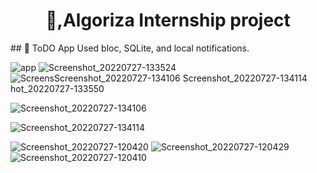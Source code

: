 <h1 align="center"> 👋,Algoriza Internship project </h1>
## 📱 ToDO App
Used bloc, SQLite, and local notifications.

![app](https://user-images.githubusercontent.com/72301777/181237776-5e69d8bd-ba4b-4890-9a82-1ed4bd818c0c.png)
![Screenshot_20220727-133524](https://user-images.githubusercontent.com/72301777/181237782-c5be2679-5f4c-45e4-a118-42866d1af35b.jpg)
![Screens![Screenshot_20220727-134106](https://user-images.githubusercontent.com/72301777/181238532-957f9d45-b9d9-4feb-86a4-ee1505e8b15d.jpg)
![Screenshot_20220727-134114](https://user-images.githubusercontent.com/72301777/181238535-a7f1c442-d084-4bc8-afb5-62972002b014.jpg)
hot_20220727-133550](https://user-images.githubusercontent.com/72301777/181237790-b9ef16ce-fb7c-42b8-9fef-7b8a39c31ac6.jpg)


![Screenshot_20220727-134106](https://user-images.githubusercontent.com/72301777/181238546-b2cbdead-84d5-4a33-ab0f-1fa0f6480bbd.jpg)

![Screenshot_20220727-134114](https://user-images.githubusercontent.com/72301777/181238538-ace8eca8-ede1-45eb-aa1d-4467cd48095f.jpg)



![Screenshot_20220727-120420](https://user-images.githubusercontent.com/72301777/181237794-1fa97e0f-32ef-4241-92a4-6cfcdd6b0568.jpg)
![Screenshot_20220727-120429](https://user-images.githubusercontent.com/72301777/181237805-9032fac6-41ec-4a8e-86ce-39761dbc742d.jpg)
![Screenshot_20220727-120410](https://user-images.githubusercontent.com/72301777/181237811-5a1f0af2-d933-4da5-812f-ae52e3ed3c28.jpg)




